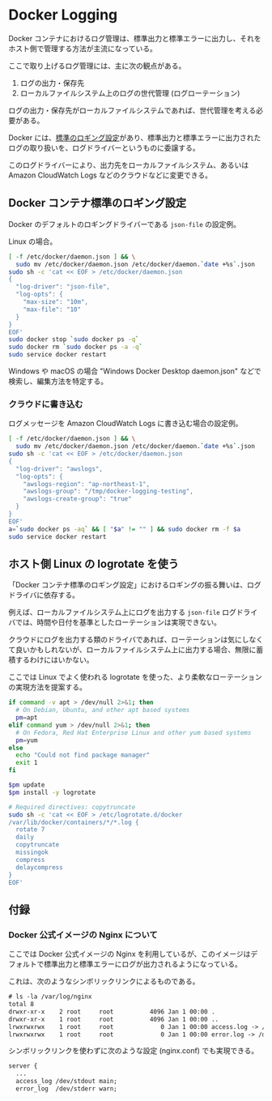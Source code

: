 # Docker Logging

Docker コンテナにおけるログ管理は、標準出力と標準エラーに出力し、それをホスト側で管理する方法が主流になっている。

ここで取り上げるログ管理には、主に次の観点がある。

1. ログの出力・保存先
1. ローカルファイルシステム上のログの世代管理 (ログローテーション)

ログの出力・保存先がローカルファイルシステムであれば、世代管理を考える必要がある。

Docker には、[標準のロギング設定](https://docs.docker.com/config/containers/logging/configure/)があり、標準出力と標準エラーに出力されたログの取り扱いを、ログドライバーというものに委譲する。

このログドライバーにより、出力先をローカルファイルシステム、あるいは Amazon CloudWatch Logs などのクラウドなどに変更できる。

## Docker コンテナ標準のロギング設定

Docker のデフォルトのロギングドライバーである `json-file` の設定例。

Linux の場合。

```sh
[ -f /etc/docker/daemon.json ] && \
  sudo mv /etc/docker/daemon.json /etc/docker/daemon.`date +%s`.json
sudo sh -c 'cat << EOF > /etc/docker/daemon.json
{
  "log-driver": "json-file",
  "log-opts": {
    "max-size": "10m",
    "max-file": "10"
  }
}
EOF'
sudo docker stop `sudo docker ps -q`
sudo docker rm `sudo docker ps -a -q`
sudo service docker restart
```

Windows や macOS の場合 "Windows Docker Desktop daemon.json"
などで検索し、編集方法を特定する。

### クラウドに書き込む

ログメッセージを Amazon CloudWatch Logs に書き込む場合の設定例。

```sh
[ -f /etc/docker/daemon.json ] && \
  sudo mv /etc/docker/daemon.json /etc/docker/daemon.`date +%s`.json
sudo sh -c 'cat << EOF > /etc/docker/daemon.json
{
  "log-driver": "awslogs",
  "log-opts": {
    "awslogs-region": "ap-northeast-1",
    "awslogs-group": "/tmp/docker-logging-testing",
    "awslogs-create-group": "true"
  }
}
EOF'
a=`sudo docker ps -aq` && [ "$a" != "" ] && sudo docker rm -f $a
sudo service docker restart
```

## ホスト側 Linux の logrotate を使う

「Docker コンテナ標準のロギング設定」におけるロギングの振る舞いは、ログドライバに依存する。

例えば、ローカルファイルシステム上にログを出力する `json-file` ログドライバでは、時間や日付を基準としたローテーションは実現できない。

クラウドにログを出力する類のドライバであれば、ローテーションは気にしなくて良いかもしれないが、ローカルファイルシステム上に出力する場合、無限に蓄積するわけにはいかない。

ここでは Linux でよく使われる logrotate を使った、より柔軟なローテーションの実現方法を提案する。

```sh
if command -v apt > /dev/null 2>&1; then
  # On Debian, Ubuntu, and other apt based systems
  pm=apt
elif command yum > /dev/null 2>&1; then
  # On Fedora, Red Hat Enterprise Linux and other yum based systems
  pm=yum
else
  echo "Could not find package manager"
  exit 1
fi

$pm update
$pm install -y logrotate

# Required directives: copytruncate
sudo sh -c 'cat << EOF > /etc/logrotate.d/docker
/var/lib/docker/containers/*/*.log {
  rotate 7
  daily
  copytruncate
  missingok
  compress
  delaycompress
}
EOF'
```

## 付録

### Docker 公式イメージの Nginx について

ここでは Docker 公式イメージの Nginx を利用しているが、このイメージはデフォルトで標準出力と標準エラーにログが出力されるようになっている。

これは、次のようなシンボリックリンクによるものである。

```txt
# ls -la /var/log/nginx
total 8
drwxr-xr-x    2 root     root          4096 Jan 1 00:00 .
drwxr-xr-x    1 root     root          4096 Jan 1 00:00 ..
lrwxrwxrwx    1 root     root             0 Jan 1 00:00 access.log -> /dev/stdout
lrwxrwxrwx    1 root     root             0 Jan 1 00:00 error.log -> /dev/stderr
```

シンボリックリンクを使わずに次のような設定 (nginx.conf) でも実現できる。

```txt
server {
  ...
  access_log /dev/stdout main;
  error_log  /dev/stderr warn;
```
